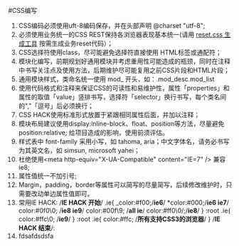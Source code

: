 #CSS编写

1.  CSS编码必须使用uft-8编码保存，并在头部声明 @charset "utf-8";
2.  必须使用业务统一的CSS REST保持各浏览器表现基本统一(请用 [reset.css 生成工具](http://demo.cdc.im/tools/reset/)&nbsp;按需生成业务reset代码）；
3.  CSS选择符使用class，尽可能避免选择符直接使用 HTML标签或通配符；
4.  模块化编写，前期规划好通用模块并考虑重用性可能造成的瓶颈，同时在注释中书写关注点及使用方法，后期维护尽可能复用之前CSS片段和HTML片段；
5.  通用模块样式，类命名统一使用 mod_ 开头，如：.mod_desc.mod_list
6.  使用代码格式和注释来保证CSS的可读性和易维护性，属性「properties」和属性的取值「value」竖排书写，选择符「selector」换行书写，每个类名间的","「逗号」后必须换行；
7.  CSS HACK使用标准形式放置于紧跟相同属性后面，并加以注释；
8.  模块布局建议使用display:inline-block、float、position等方法，尽量避免position:relative; 给项目造成的影响，使用前须评估。
9.  样式表中 font-family 采用小写，如 tahoma, aria；中文字体名，请务必书写为其英文名，如 simsun, microsoft yahei；
10.  杜绝使用&lt;meta http-equiv="X-UA-Compatible" content="IE=7" /&gt; 兼容ie8;
11.  属性值统一不加引号;
12.  Margin，padding，border等属性可以简写的尽量简写，后续修改维护时，只需要改动单边属性值即可。
13.  常用IE&nbsp;HACK:
        /**IE HACK 开始**/
        .ie{
        _color:#f00;/**ie6**/
        *color:#000;/**ie6 ie7**/
        color:#0f0\0; /**ie8 ie9**/
        color:#00f\9; /**all ie**/
        color:#ff0\0/;/**ie8**/
        }
        :root .ie{
        color:#ffc\0; /**ie9**/
        }
        :root .ie{
        color:#ffc; /**所有支持CSS3的浏览器**/
        }
        /**IE HACK 结束**/:
14. fdsafdsdsfa
